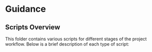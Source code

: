 # Guidance 

## Scripts Overview

This folder contains various scripts for different stages of the project workflow. Below is a brief description of each type of script:
